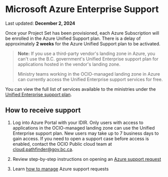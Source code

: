 # Microsoft Azure Enterprise Support

Last updated: **December 2, 2024**

Once your Project Set has been provisioned, each Azure Subscription will be enrolled in the Azure Unified Support plan. There is a delay of approximately **2 weeks** for the Azure Unified Support plan to be activated.

> **Note:** If you use a third-party vendor's landing zone in Azure, you can't use the B.C. government's Unified Enterprise support plan for applications hosted in the vendor's landing zone.  
> 
> Ministry teams working in the OCIO-managed landing zone in Azure can currently access the Unified Enterprise support services for free.  

You can view the full list of services available to the ministries under the [Unified Enterprise support plan](https://www.microsoft.com/en-IN/microsoft-unified/plan-details).

## How to receive support

1. Log into Azure Portal with your IDIR. Only users with access to applications in the OCIO-managed landing zone can use the Unified Enterprise support plan. New users may take up to 7 business days to gain access. If you need to open a support case before access is enabled, contact the OCIO Public cloud team at <cloud.pathfinder@gov.bc.ca>.

2. Review step-by-step instructions on opening an [Azure support request](https://learn.microsoft.com/en-us/azure/azure-portal/supportability/how-to-create-azure-support-request)

3. Learn [how to manage](https://learn.microsoft.com/en-us/azure/azure-portal/supportability/how-to-manage-azure-support-request) Azure support requests